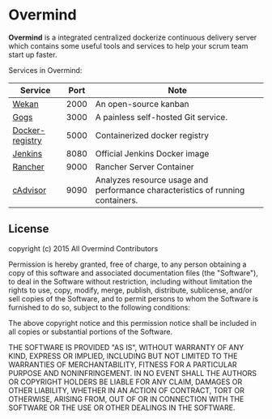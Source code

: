 # Overmind

__Overmind__ is a integrated centralized dockerize continuous delivery server which contains some useful tools and services to help your scrum team start up faster.

Services in Overmind:

| Service            | Port | Note |
| -------------------|------|------|
|[Wekan](https://hub.docker.com/r/mquandalle/wekan/)|2000|An open-source kanban|
|[Gogs](https://registry.hub.docker.com/u/codeskyblue/docker-gogs/)|3000|A painless self-hosted Git service.|
|[Docker-registry](https://registry.hub.docker.com/_/registry/)|5000|Containerized docker registry|
|[Jenkins](https://registry.hub.docker.com/_/jenkins/)|8080|Official Jenkins Docker image|
|[Rancher](https://hub.docker.com/r/rancher/server/)|9000|Rancher Server Container|
|[cAdvisor](https://hub.docker.com/r/google/cadvisor-canary/)|9090|Analyzes resource usage and performance characteristics of running containers.|


## License

copyright (c) 2015 All Overmind Contributors

Permission is hereby granted, free of charge, to any person obtaining a copy
of this software and associated documentation files (the "Software"), to deal
in the Software without restriction, including without limitation the rights
to use, copy, modify, merge, publish, distribute, sublicense, and/or sell
copies of the Software, and to permit persons to whom the Software is
furnished to do so, subject to the following conditions:

The above copyright notice and this permission notice shall be included in
all copies or substantial portions of the Software.

THE SOFTWARE IS PROVIDED "AS IS", WITHOUT WARRANTY OF ANY KIND, EXPRESS OR
IMPLIED, INCLUDING BUT NOT LIMITED TO THE WARRANTIES OF MERCHANTABILITY,
FITNESS FOR A PARTICULAR PURPOSE AND NONINFRINGEMENT. IN NO EVENT SHALL THE
AUTHORS OR COPYRIGHT HOLDERS BE LIABLE FOR ANY CLAIM, DAMAGES OR OTHER
LIABILITY, WHETHER IN AN ACTION OF CONTRACT, TORT OR OTHERWISE, ARISING FROM,
OUT OF OR IN CONNECTION WITH THE SOFTWARE OR THE USE OR OTHER DEALINGS IN
THE SOFTWARE.
